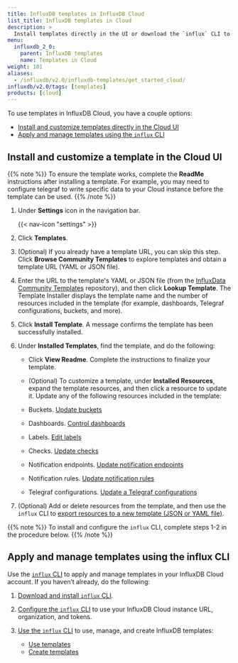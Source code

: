 ```yaml
---
title: InfluxDB templates in InfluxDB Cloud
list_title: InfluxDB templates in Cloud
description: >
  Install templates directly in the UI or download the `influx` CLI to apply and manage InfluxDB templates in your InfluxDB Cloud account.
menu:
  influxdb_2_0:
    parent: InfluxDB templates
    name: Templates in Cloud
weight: 101
aliases:
  - /influxdb/v2.0/influxdb-templates/get_started_cloud/
influxdb/v2.0/tags: [templates]
products: [cloud]
---
```


To use templates in InfluxDB Cloud, you have a couple options:

- [Install and customize templates directly in the Cloud UI](#install-and-customize-a-template-in-the-cloud-ui)
- [Apply and manage templates using the `influx` CLI](#apply-and-manage-templates-using-the-influx-cli)

## Install and customize a template in the Cloud UI

{{% note %}}
To ensure the template works, complete the **ReadMe** instructions after installing a template. For example, you may need to configure telegraf to write specific data to your Cloud instance before the template can be used.
{{% /note %}}

1. Under **Settings** icon in the navigation bar.

    {{< nav-icon "settings" >}}

2. Click **Templates**.
3. (Optional) If you already have a template URL, you can skip this step. Click **Browse Community Templates** to explore templates and obtain a template URL (YAML or JSON file).
4. Enter the URL to the template's YAML or JSON file (from the [InfluxData Community Templates](https://github.com/influxdata/community-templates) repository), and then click **Lookup Template**.
The Template Installer displays the template name and the number of resources included in the template (for example, dashboards, Telegraf configurations, buckets, and more).
5. Click **Install Template**. A message confirms the template has been successfully installed.
6. Under **Installed Templates**, find the template, and do the following:
   - Click **View Readme**. Complete the instructions to finalize your template.
   - (Optional) To customize a template, under **Installed Resources**, expand the template resources, and then click a resource to update it. Update any of the following resources included in the template:

    - Buckets. [Update buckets](/influxdb/v2.0/organizations/buckets/update-bucket/)
    - Dashboards. [Control dashboards](/influxdb/v2.0/visualize-data/dashboards/control-dashboard/)
    - Labels. [Edit labels](/influxdb/v2.0/visualize-data/labels/#edit-a-label)
    - Checks. [Update checks](/influxdb/v2.0/monitor-alert/checks/update/)
    - Notification endpoints. [Update notification endpoints](/influxdb/v2.0/monitor-alert/notification-endpoints/update/)
    - Notification rules. [Update notification rules](/influxdb/v2.0/monitor-alert/notification-rules/update/)
    - Telegraf configurations. [Update a Telegraf configurations](/influxdb/v2.0/telegraf-configs/update/)

7. (Optional) Add or delete resources from the template, and then use the `influx` CLI to [export resources to a new template (JSON or YAML file)](/influxdb/v2.0/influxdb-templates/create/#export-all-resources).

{{% note %}}
To install and configure the `influx` CLI, complete steps 1-2 in the procedure below.
{{% /note %}}

## Apply and manage templates using the influx CLI

Use the [`influx` CLI](/influxdb/v2.0/reference/cli/influx/)
to apply and manage templates in your InfluxDB Cloud account.
If you haven’t already, do the following:

1. [Download and install `influx` CLI](/influxdb/v2.0/get-started/#optional-download-install-and-use-the-influx-cli).
2. [Configure the `influx` CLI](/influxdb/v2.0/get-started/#set-up-influxdb) to use your
   InfluxDB Cloud instance URL, organization, and tokens.
3. [Use the `influx` CLI](/influxdb/v2.0/reference/cli/influx/) to use, manage, and create
   InfluxDB templates:

    - [Use templates](/influxdb/v2.0/influxdb-templates/use/)
    - [Create templates](/influxdb/v2.0/influxdb-templates/create/)
